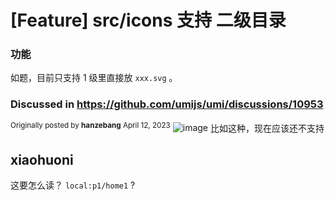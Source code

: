 # [Feature] src/icons 支持 二级目录

### 功能

如题，目前只支持 1 级里直接放 `xxx.svg` 。

### Discussed in https://github.com/umijs/umi/discussions/10953

<div type='discussions-op-text'>

<sup>Originally posted by **hanzebang** April 12, 2023</sup>
![image](https://user-images.githubusercontent.com/46307343/231407570-ebddf075-2ba4-4f83-992e-c72e39eed01c.png)
比如这种，现在应该还不支持</div>

## xiaohuoni

这要怎么读？
`local:p1/home1` ?
